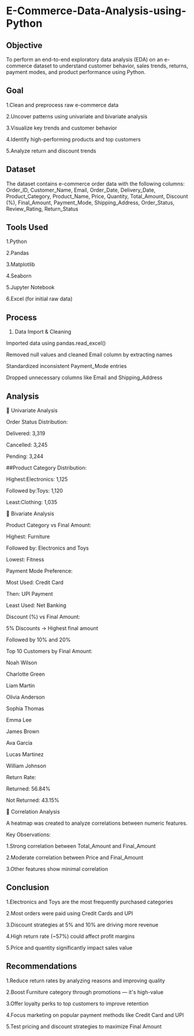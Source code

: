 # E-Commerce-Data-Analysis-using-Python
 
## Objective

To perform an end-to-end exploratory data analysis (EDA) on an e-commerce dataset to understand customer behavior, sales trends, returns, payment modes, and product performance using Python.

## Goal

1.Clean and preprocess raw e-commerce data

2.Uncover patterns using univariate and bivariate analysis

3.Visualize key trends and customer behavior

4.Identify high-performing products and top customers

5.Analyze return and discount trends

## Dataset

The dataset contains e-commerce order data with the following columns:
Order_ID, Customer_Name, Email, Order_Date, Delivery_Date, Product_Category, Product_Name, Price, Quantity, Total_Amount, Discount (%), Final_Amount, Payment_Mode, Shipping_Address, Order_Status, Review_Rating, Return_Status

## Tools Used

1.Python

2.Pandas

3.Matplotlib

4.Seaborn

5.Jupyter Notebook

6.Excel (for initial raw data)

## Process
1. Data Import & Cleaning

Imported data using pandas.read_excel()

Removed null values and cleaned Email column by extracting names

Standardized inconsistent Payment_Mode entries

Dropped unnecessary columns like Email and Shipping_Address

## Analysis

🔹 Univariate Analysis

Order Status Distribution:

Delivered: 3,319

Cancelled: 3,245

Pending: 3,244

##Product Category Distribution:

Highest:Electronics: 1,125

Followed by:Toys: 1,120

Least:Clothing: 1,035

🔹 Bivariate Analysis

Product Category vs Final Amount:

Highest: Furniture

Followed by: Electronics and Toys

Lowest: Fitness

Payment Mode Preference:

Most Used: Credit Card

Then: UPI Payment

Least Used: Net Banking

Discount (%) vs Final Amount:

5% Discounts → Highest final amount

Followed by 10% and 20%

Top 10 Customers by Final Amount:

Noah Wilson

Charlotte Green

Liam Martin

Olivia Anderson

Sophia Thomas

Emma Lee

James Brown

Ava Garcia

Lucas Martinez

William Johnson

Return Rate:

Returned: 56.84%

Not Returned: 43.15%

🔹 Correlation Analysis

A heatmap was created to analyze correlations between numeric features.

Key Observations:

1.Strong correlation between Total_Amount and Final_Amount

2.Moderate correlation between Price and Final_Amount

3.Other features show minimal correlation

## Conclusion

1.Electronics and Toys are the most frequently purchased categories

2.Most orders were paid using Credit Cards and UPI

3.Discount strategies at 5% and 10% are driving more revenue

4.High return rate (~57%) could affect profit margins

5.Price and quantity significantly impact sales value

## Recommendations

1.Reduce return rates by analyzing reasons and improving quality

2.Boost Furniture category through promotions — it's high-value

3.Offer loyalty perks to top customers to improve retention

4.Focus marketing on popular payment methods like Credit Card and UPI

5.Test pricing and discount strategies to maximize Final Amount


